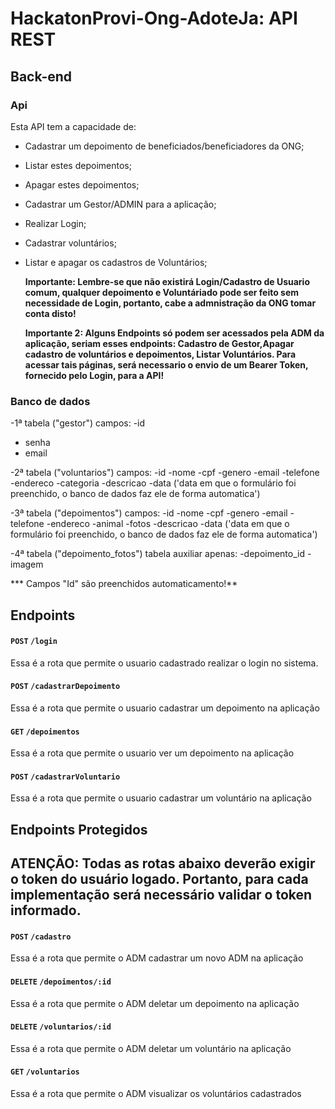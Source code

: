 # HackatonProvi-Ong-AdoteJa: API REST

## Back-end

### Api

Esta API tem a capacidade de:

- Cadastrar um depoimento de beneficiados/beneficiadores da ONG;
- Listar estes depoimentos;
- Apagar estes depoimentos;
- Cadastrar um Gestor/ADMIN para a aplicação;
- Realizar Login;
- Cadastrar voluntários;
- Listar e apagar os cadastros de Voluntários;
  
  **Importante: Lembre-se que não existirá Login/Cadastro de Usuario comum, qualquer depoimento e Voluntáriado pode ser feito sem necessidade de Login, portanto, cabe a admnistração da ONG tomar conta disto!**

  **Importante 2: Alguns Endpoints só podem ser acessados pela ADM da aplicação, seriam esses endpoints: Cadastro de Gestor,Apagar cadastro de voluntários e depoimentos, Listar Voluntários. Para acessar tais páginas, será necessario o envio de um Bearer Token, fornecido pelo Login, para a API!**

### Banco de dados

-1ª tabela ("gestor")
campos:
  -id 
  - senha
  - email

-2ª tabela ("voluntarios")
campos:
  -id
  -nome
  -cpf
  -genero
  -email
  -telefone
  -endereco
  -categoria
  -descricao
  -data ('data em que o formulário foi preenchido, o banco de dados faz ele de forma automatica')

-3ª tabela ("depoimentos")
campos:
  -id
  -nome
  -cpf
  -genero
  -email
  -telefone
  -endereco
  -animal
  -fotos
  -descricao
  -data ('data em que o formulário foi preenchido, o banco de dados faz ele de forma automatica')

-4ª tabela ("depoimento_fotos")
tabela auxiliar apenas:
  -depoimento_id
  -imagem

  *** Campos "Id" são preenchidos automaticamento!**

  ## Endpoints

  #### `POST` `/login`
Essa é a rota que permite o usuario cadastrado realizar o login no sistema.

  #### `POST` `/cadastrarDepoimento`
Essa é a rota que permite o usuario cadastrar um depoimento na aplicação

  #### `GET` `/depoimentos`
Essa é a rota que permite o usuario ver um depoimento na aplicação

  #### `POST` `/cadastrarVoluntario`
Essa é a rota que permite o usuario cadastrar um voluntário na aplicação

  ## Endpoints Protegidos
  
## ATENÇÃO: Todas as rotas abaixo deverão exigir o token do usuário logado. Portanto, para cada implementação será necessário validar o token informado.

#### `POST` `/cadastro`
Essa é a rota que permite o ADM cadastrar um novo ADM na aplicação
#### `DELETE` `/depoimentos/:id`
Essa é a rota que permite o ADM deletar um depoimento na aplicação
#### `DELETE` `/voluntarios/:id`
Essa é a rota que permite o ADM deletar um voluntário na aplicação
#### `GET` `/voluntarios`
Essa é a rota que permite o ADM visualizar os voluntários cadastrados